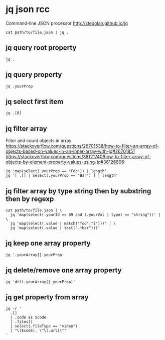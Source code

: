 # jq json rcc

Command-line JSON processor <http://stedolan.github.io/jq>

    cat path/to/file.json | jq .

## jq query root property

    jq .

## jq query property

    jq .yourProp

## jq select first item

    jq .[0]

## jq filter array

Filter and count objects in array
<https://stackoverflow.com/questions/26701538/how-to-filter-an-array-of-objects-based-on-values-in-an-inner-array-with-jq#26701851>
<https://stackoverflow.com/questions/38121740/how-to-filter-array-of-objects-by-element-property-values-using-jq#38126806>:

    jq 'map(select(.yourProp == "Foo")) | length'
    jq '[ .[] | select(.yourProp == "Bar") ] | length'

## jq filter array by type string then by substring then by regexp

    cat path/to/file.json | \
      jq 'map(select(.yourId == 89 and (.yourVal | type) == "string"))' | \
      jq 'map(select(.value | match("foo";"i")))' | \
      jq 'map(select(.value | test(".*bar")))'

## jq keep one array property

    jq '.yourArray[].yourProp'

## jq delete/remove one array property

    jq 'del(.yourArray[].yourProp)'

## jq get property from array

    jq -r '
      .[]
      | .code as $code
      | .files[]
      | select(.fileType == "video")
      | "\($code), \"\(.url)\""
    '
